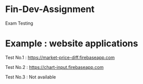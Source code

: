 # Fin-Dev-Assignment
Exam Testing

# Example : website applications

Test No.1 : https://market-price-diff.firebaseapp.com

Test No.2 : https://chart-input.firebaseapp.com

Test No.3 : Not available
